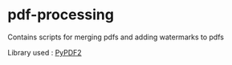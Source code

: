 # pdf-processing
Contains scripts for merging pdfs and adding watermarks to pdfs

Library used : [PyPDF2](https://pythonhosted.org/PyPDF2/index.html)
